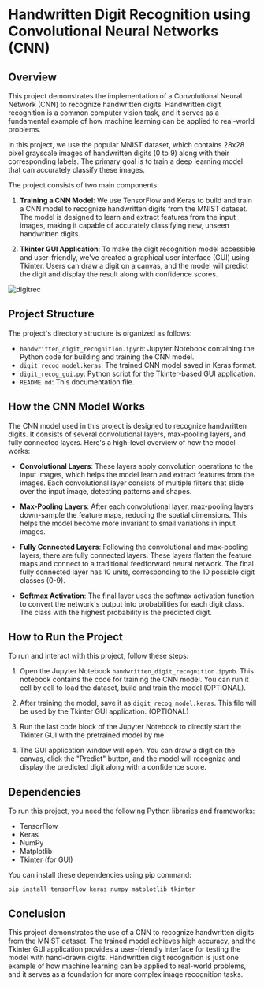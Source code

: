 # Handwritten Digit Recognition using Convolutional Neural Networks (CNN)

## Overview

This project demonstrates the implementation of a Convolutional Neural Network (CNN) to recognize handwritten digits. Handwritten digit recognition is a common computer vision task, and it serves as a fundamental example of how machine learning can be applied to real-world problems.

In this project, we use the popular MNIST dataset, which contains 28x28 pixel grayscale images of handwritten digits (0 to 9) along with their corresponding labels. The primary goal is to train a deep learning model that can accurately classify these images.

The project consists of two main components:

1. **Training a CNN Model**: We use TensorFlow and Keras to build and train a CNN model to recognize handwritten digits from the MNIST dataset. The model is designed to learn and extract features from the input images, making it capable of accurately classifying new, unseen handwritten digits.

2. **Tkinter GUI Application**: To make the digit recognition model accessible and user-friendly, we've created a graphical user interface (GUI) using Tkinter. Users can draw a digit on a canvas, and the model will predict the digit and display the result along with confidence scores.

![digitrec](https://github.com/virajp4/CodeClauseInternship_Hand-Written-Digit-Recognition/assets/122785879/f6890ad9-4bae-4952-8758-e0760ac11b31)

## Project Structure

The project's directory structure is organized as follows:

- `handwritten_digit_recognition.ipynb`: Jupyter Notebook containing the Python code for building and training the CNN model.
- `digit_recog_model.keras`: The trained CNN model saved in Keras format.
- `digit_recog_gui.py`: Python script for the Tkinter-based GUI application.
- `README.md`: This documentation file.

## How the CNN Model Works

The CNN model used in this project is designed to recognize handwritten digits. It consists of several convolutional layers, max-pooling layers, and fully connected layers. Here's a high-level overview of how the model works:

- **Convolutional Layers**: These layers apply convolution operations to the input images, which helps the model learn and extract features from the images. Each convolutional layer consists of multiple filters that slide over the input image, detecting patterns and shapes.

- **Max-Pooling Layers**: After each convolutional layer, max-pooling layers down-sample the feature maps, reducing the spatial dimensions. This helps the model become more invariant to small variations in input images.

- **Fully Connected Layers**: Following the convolutional and max-pooling layers, there are fully connected layers. These layers flatten the feature maps and connect to a traditional feedforward neural network. The final fully connected layer has 10 units, corresponding to the 10 possible digit classes (0-9).

- **Softmax Activation**: The final layer uses the softmax activation function to convert the network's output into probabilities for each digit class. The class with the highest probability is the predicted digit.

## How to Run the Project

To run and interact with this project, follow these steps:

1. Open the Jupyter Notebook `handwritten_digit_recognition.ipynb`. This notebook contains the code for training the CNN model. You can run it cell by cell to load the dataset, build and train the model (OPTIONAL).

2. After training the model, save it as `digit_recog_model.keras`. This file will be used by the Tkinter GUI application. (OPTIONAL)

3. Run the last code block of the Jupyter Notebook to directly start the Tkinter GUI with the pretrained model by me.

4. The GUI application window will open. You can draw a digit on the canvas, click the "Predict" button, and the model will recognize and display the predicted digit along with a confidence score.

## Dependencies

To run this project, you need the following Python libraries and frameworks:

- TensorFlow
- Keras
- NumPy
- Matplotlib
- Tkinter (for GUI)

You can install these dependencies using pip command:

```
pip install tensorflow keras numpy matplotlib tkinter
```

## Conclusion

This project demonstrates the use of a CNN to recognize handwritten digits from the MNIST dataset. The trained model achieves high accuracy, and the Tkinter GUI application provides a user-friendly interface for testing the model with hand-drawn digits. Handwritten digit recognition is just one example of how machine learning can be applied to real-world problems, and it serves as a foundation for more complex image recognition tasks.